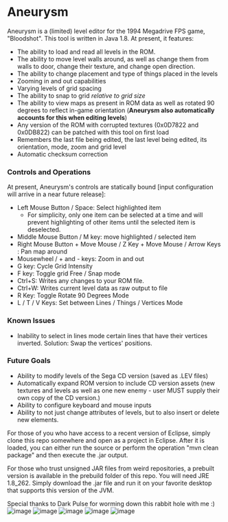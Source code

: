
# Aneurysm

Aneurysm is a (limited) level editor for the 1994 Megadrive FPS game, "Bloodshot".  This tool is written in Java 1.8.  At present, it features:

  - The ability to load and read all levels in the ROM.
  - The ability to move level walls around, as well as change them from walls to door, change their texture, and change open direction.
  - The ability to change placement and type of things placed in the levels
  - Zooming in and out capabilities
  - Varying levels of grid spacing
  - The ability to snap to grid *relative to grid size*
  - The ability to view maps as present in ROM data as well as rotated 90 degrees to reflect in-game orientation (**Aneurysm also automatically accounts for this when editing levels**)
  - Any version of the ROM with corrupted textures (0x0D7822 and 0x0DB822) can be patched with this tool on first load
  - Remembers the last file being edited, the last level being edited, its orientation, mode, zoom and grid level
  - Automatic checksum correction

### Controls and Operations
At present, Aneurysm's controls are statically bound [input configuration will arrive in a near future release]:
  - Left Mouse Button / Space: Select highlighted item
     * For simplicity, only one item can be selected at a time and will prevent highlighting of other items until the selected item is deselected.
  - Middle Mouse Button / M key: move highlighted / selected item
  - Right Mouse Button + Move Mouse / Z Key + Move Mouse / Arrow Keys : Pan map around
  - Mousewheel / + and - keys: Zoom in and out
  - G key: Cycle Grid Intensity
  - F key: Toggle grid Free / Snap mode
  - Ctrl+S: Writes any changes to your ROM file.
  - Ctrl+W: Writes current level data as raw output to file
  - R Key: Toggle Rotate 90 Degrees Mode
  - L / T / V Keys: Set between Lines / Things / Vertices Mode

### Known Issues
 - Inability to select in lines mode certain lines that have their vertices inverted.  Solution: Swap the vertices' positions.

### Future Goals
 - Ability to modify levels of the Sega CD version (saved as .LEV files)
 - Automatically expand ROM version to include CD version assets (new textures and levels as well as one new enemy - user MUST supply their own copy of the CD version.)
 - Ability to configure keyboard and mouse inputs
 - Ability to not just change attributes of levels, but to also insert or delete new elements.
  
For those of you who have access to a recent version of Eclipse, simply clone this repo somewhere and open as a project in Eclipse. After it is loaded, you can either run the source or perform the operation "mvn clean package" and then execute the .jar output.

For those who trust unsigned JAR files from weird repositories, a prebuilt version is available in the prebuild folder of this repo. You will need JRE 1.8_262. Simply download the .jar file and run it on your favorite desktop that supports this version of the JVM.
 
Special thanks to Dark Pulse for worming down this rabbit hole with me :)
![image](https://user-images.githubusercontent.com/8315203/112075572-c3918e80-8b46-11eb-82b5-00913e37f490.png)
![image](https://user-images.githubusercontent.com/8315203/112075598-ce4c2380-8b46-11eb-9f28-e103f2b43d57.png)
![image](https://user-images.githubusercontent.com/8315203/112075615-d4da9b00-8b46-11eb-8908-6b66a0cfdd01.png)
![image](https://user-images.githubusercontent.com/8315203/112075625-d99f4f00-8b46-11eb-910b-583c3919af03.png)
![image](https://user-images.githubusercontent.com/8315203/112075633-ddcb6c80-8b46-11eb-9d75-69d8afcfe50f.png)
